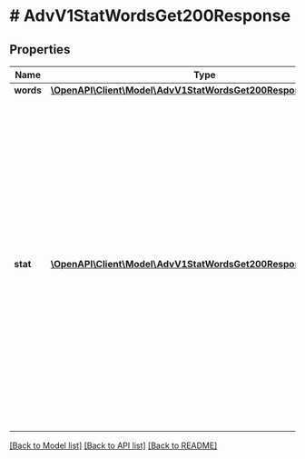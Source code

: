 # # AdvV1StatWordsGet200Response

## Properties

Name | Type | Description | Notes
------------ | ------------- | ------------- | -------------
**words** | [**\OpenAPI\Client\Model\AdvV1StatWordsGet200ResponseWords**](AdvV1StatWordsGet200ResponseWords.md) |  | [optional]
**stat** | [**\OpenAPI\Client\Model\AdvV1StatWordsGet200ResponseStatInner[]**](AdvV1StatWordsGet200ResponseStatInner.md) | Массив информации по статистике.&lt;br&gt; &lt;b&gt;Первый элемент массива&lt;/b&gt; с &#x60;keyword: \&quot;Всего по кампании\&quot;&#x60; содержит суммарную информацию по всем ключевым фразам.&lt;br&gt; &lt;b&gt;Каждый следующий элемент массива&lt;/b&gt; содержит информацию по отдельной ключевой фразе.&lt;br&gt; Отображается 60 ключевых фраз с наибольшим количеством просмотров. | [optional]

[[Back to Model list]](../../README.md#models) [[Back to API list]](../../README.md#endpoints) [[Back to README]](../../README.md)
